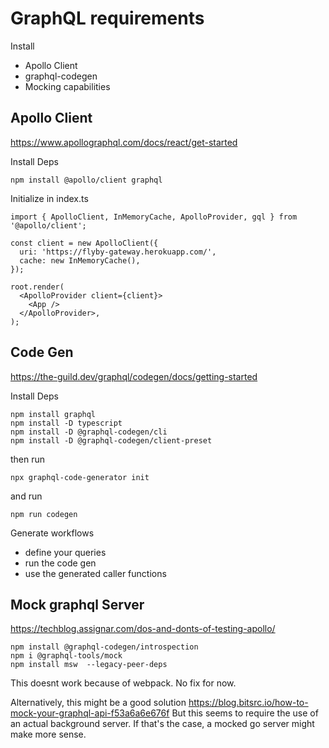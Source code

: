 # GraphQL requirements

Install 
- Apollo Client
- graphql-codegen
- Mocking capabilities

## Apollo Client
https://www.apollographql.com/docs/react/get-started

Install Deps
```
npm install @apollo/client graphql
```

Initialize in index.ts

```
import { ApolloClient, InMemoryCache, ApolloProvider, gql } from '@apollo/client';

const client = new ApolloClient({
  uri: 'https://flyby-gateway.herokuapp.com/',
  cache: new InMemoryCache(),
});

root.render(
  <ApolloProvider client={client}>
    <App />
  </ApolloProvider>,
);
```

## Code Gen
https://the-guild.dev/graphql/codegen/docs/getting-started

Install Deps
```
npm install graphql
npm install -D typescript
npm install -D @graphql-codegen/cli
npm install -D @graphql-codegen/client-preset
```

then run
```
npx graphql-code-generator init
```

and run 
```
npm run codegen
```

Generate workflows
- define your queries
- run the code gen
- use the generated caller functions

## Mock graphql Server
https://techblog.assignar.com/dos-and-donts-of-testing-apollo/

```
npm install @graphql-codegen/introspection
npm i @graphql-tools/mock
npm install msw  --legacy-peer-deps
```
This doesnt work because of webpack. No fix for now.

Alternatively, this might be a good solution
https://blog.bitsrc.io/how-to-mock-your-graphql-api-f53a6a6e676f
But this seems to require the use of an actual background server. If that's the case, a mocked go server might make more sense.
